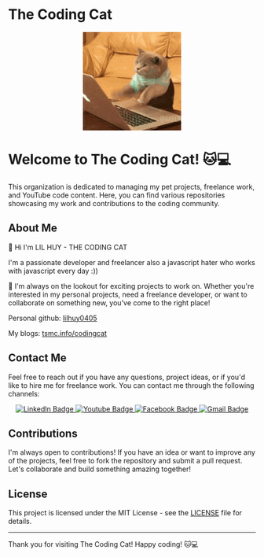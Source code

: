# The Coding Cat

<p align="center">
   <img align="center" src="https://github.com/lilhuy0405/lilhuy0405/blob/main/assets/coding-cat.gif?raw=true" alt="Coding Cat"/>
</p>


# Welcome to The Coding Cat! 🐱💻

This organization is dedicated to managing my pet projects, freelance work, and YouTube code content. Here, you can find
various repositories showcasing my work and contributions to the coding community.

## About Me
👋 Hi I'm LIL HUY - THE CODING CAT

I'm a passionate developer and freelancer also a javascript hater who works with javascript every day :))

👀 I'm always on the lookout for exciting projects to work on. Whether you're
interested in my personal projects, need a freelance developer, or want to collaborate on something new, you've come to
the right place!

Personal github: [lilhuy0405](https://github.com/lilhuy0405)

My blogs: [tsmc.info/codingcat](https://tsmc.info/author/codingcat/)

## Contact Me

Feel free to reach out if you have any questions, project ideas, or if you'd like to hire me for freelance work. You can
contact me through the following channels:

<div id="badges" align="center">
  <a href="https://www.linkedin.com/in/lilhuy0405/" target="_blank">
    <img src="https://img.shields.io/badge/LinkedIn-blue?style=for-the-badge&logo=linkedin&logoColor=white" alt="LinkedIn Badge"/>
  </a>
  <a href="https://www.youtube.com/channel/UCa5Csu-P899n7729HnTEoTQ" target="_blank">
    <img src="https://img.shields.io/badge/YouTube-red?style=for-the-badge&logo=youtube&logoColor=white" alt="Youtube Badge"/>
  </a>
  <a href="https://www.facebook.com/luuhuy04052001" target="_blank">
    <img src="https://img.shields.io/badge/Facebook-blue?logo=facebook&logoColor=white&style=for-the-badge" alt="Facebook Badge"/>
  </a>
  <a href="mailto:luuhuy040501.travail@gmail.com@example.com" target="_blank">
    <img src="https://img.shields.io/badge/Gmail-D14836?style=for-the-badge&logo=gmail&logoColor=white" alt="Gmail Badge"/>
  </a>

</div>

## Contributions

I'm always open to contributions! If you have an idea or want to improve any of the projects, feel free to fork the
repository and submit a pull request. Let's collaborate and build something amazing together!

## License

This project is licensed under the MIT License - see the [LICENSE](LICENSE) file for details.

---

Thank you for visiting The Coding Cat! Happy coding! 🐱💻
